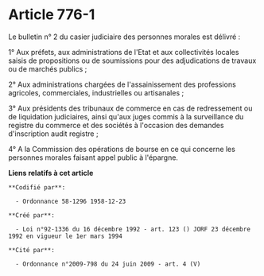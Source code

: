 # Article 776-1

Le bulletin n° 2 du casier judiciaire des personnes morales est délivré :

1° Aux préfets, aux administrations de l'Etat et aux collectivités locales saisis de propositions ou de soumissions pour des
adjudications de travaux ou de marchés publics ;

2° Aux administrations chargées de l'assainissement des professions agricoles, commerciales, industrielles ou artisanales ;

3° Aux présidents des tribunaux de commerce en cas de redressement ou de liquidation judiciaires, ainsi qu'aux juges commis à
la surveillance du registre du commerce et des sociétés à l'occasion des demandes d'inscription audit registre ;

4° A la Commission des opérations de bourse en ce qui concerne les personnes morales faisant appel public à l'épargne.

**Liens relatifs à cet article**

	**Codifié par**:

	  - Ordonnance 58-1296 1958-12-23

	**Créé par**:

	  - Loi n°92-1336 du 16 décembre 1992 - art. 123 () JORF 23 décembre 1992 en vigueur le 1er mars 1994

	**Cité par**:

	  - Ordonnance n°2009-798 du 24 juin 2009 - art. 4 (V)
